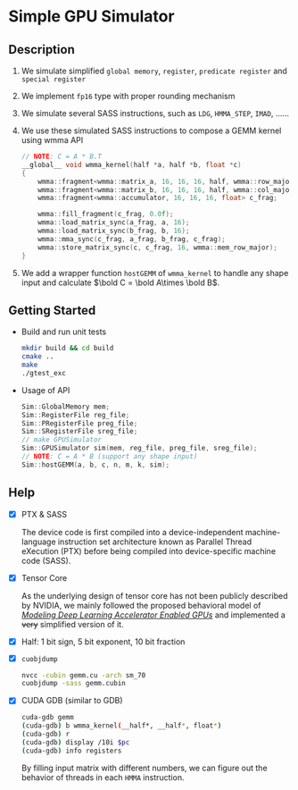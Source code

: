 # Simple GPU Simulator

## Description

1. We simulate simplified `global memory`, `register`, `predicate register` and `special register` 

2. We implement `fp16` type with proper rounding mechanism

3. We simulate several SASS instructions, such as `LDG`, `HMMA_STEP`, `IMAD`, ……

4. We use these simulated SASS instructions to compose a GEMM kernel using wmma API

   ```c++
   // NOTE: C = A * B.T
   __global__ void wmma_kernel(half *a, half *b, float *c)
   {
       wmma::fragment<wmma::matrix_a, 16, 16, 16, half, wmma::row_major> a_frag;
       wmma::fragment<wmma::matrix_b, 16, 16, 16, half, wmma::col_major> b_frag;
       wmma::fragment<wmma::accumulator, 16, 16, 16, float> c_frag;
   
       wmma::fill_fragment(c_frag, 0.0f);
       wmma::load_matrix_sync(a_frag, a, 16);
       wmma::load_matrix_sync(b_frag, b, 16);
       wmma::mma_sync(c_frag, a_frag, b_frag, c_frag);
       wmma::store_matrix_sync(c, c_frag, 16, wmma::mem_row_major);
   }
   ```

5. We add a wrapper function `hostGEMM` of `wmma_kernel` to handle any shape input and calculate $\bold C = \bold A\times \bold B$.




## Getting Started

- Build and run unit tests

  ```bash
  mkdir build && cd build
  cmake ..
  make
  ./gtest_exc
  ```

- Usage of API

  ```c++
  Sim::GlobalMemory mem;
  Sim::RegisterFile reg_file;
  Sim::PRegisterFile preg_file;
  Sim::SRegisterFile sreg_file;
  // make GPUSimulator
  Sim::GPUSimulator sim(mem, reg_file, preg_file, sreg_file);
  // NOTE: C = A * B (support any shape input)
  Sim::hostGEMM(a, b, c, n, m, k, sim);
  ```

  

## Help

- [x] PTX & SASS

  The device code is first compiled into a device-independent machine-language instruction set architecture known as Parallel Thread eXecution (PTX) before being compiled into device-specific machine code (SASS).

- [x] Tensor Core

  As the underlying design of tensor core has not been publicly described by NVIDIA, we mainly followed the proposed behavioral model of [*Modeling Deep Learning Accelerator Enabled GPUs*](https://arxiv.org/abs/1811.08309) and implemented a ~~very~~ simplified version of it.

- [x] Half: 1 bit sign, 5 bit exponent, 10 bit fraction

- [x] `cuobjdump`

  ```bash
  nvcc -cubin gemm.cu -arch sm_70
  cuobjdump -sass gemm.cubin
  ```

- [x] CUDA GDB (similar to GDB)

  ```bash
  cuda-gdb gemm
  (cuda-gdb) b wmma_kernel(__half*, __half*, float*)
  (cuda-gdb) r
  (cuda-gdb) display /10i $pc
  (cuda-gdb) info registers
  ```
  
  By filling input matrix with different numbers, we can figure out the behavior of threads in each `HMMA` instruction.


